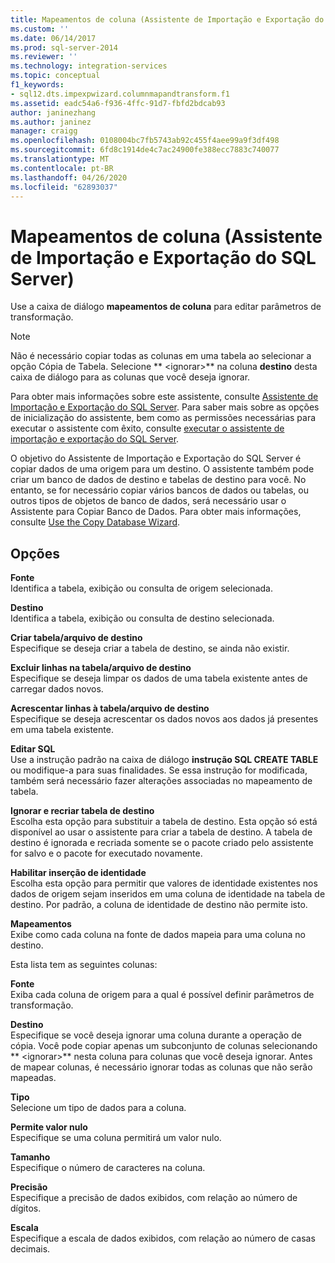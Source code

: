 ```yaml
---
title: Mapeamentos de coluna (Assistente de Importação e Exportação do SQL Server) | Microsoft Docs
ms.custom: ''
ms.date: 06/14/2017
ms.prod: sql-server-2014
ms.reviewer: ''
ms.technology: integration-services
ms.topic: conceptual
f1_keywords:
- sql12.dts.impexpwizard.columnmapandtransform.f1
ms.assetid: eadc54a6-f936-4ffc-91d7-fbfd2bdcab93
author: janinezhang
ms.author: janinez
manager: craigg
ms.openlocfilehash: 0108004bc7fb5743ab92c455f4aee99a9f3df498
ms.sourcegitcommit: 6fd8c1914de4c7ac24900fe388ecc7883c740077
ms.translationtype: MT
ms.contentlocale: pt-BR
ms.lasthandoff: 04/26/2020
ms.locfileid: "62893037"
---
```

# <a name="column-mappings-sql-server-import-and-export-wizard"></a>Mapeamentos de coluna (Assistente de Importação e Exportação do SQL Server)
  Use a caixa de diálogo **mapeamentos de coluna** para editar parâmetros de transformação.  
  
> [!NOTE]  
>  Não é necessário copiar todas as colunas em uma tabela ao selecionar a opção Cópia de Tabela. Selecione ** \<ignorar>** na coluna **destino** desta caixa de diálogo para as colunas que você deseja ignorar.  
  
 Para obter mais informações sobre este assistente, consulte [Assistente de Importação e Exportação do SQL Server](import-and-export-data-with-the-sql-server-import-and-export-wizard.md). Para saber mais sobre as opções de inicialização do assistente, bem como as permissões necessárias para executar o assistente com êxito, consulte [executar o assistente de importação e exportação do SQL Server](start-the-sql-server-import-and-export-wizard.md).  
  
 O objetivo do Assistente de Importação e Exportação do SQL Server é copiar dados de uma origem para um destino. O assistente também pode criar um banco de dados de destino e tabelas de destino para você. No entanto, se for necessário copiar vários bancos de dados ou tabelas, ou outros tipos de objetos de banco de dados, será necessário usar o Assistente para Copiar Banco de Dados. Para obter mais informações, consulte [Use the Copy Database Wizard](../../relational-databases/databases/use-the-copy-database-wizard.md).  
  
## <a name="options"></a>Opções  
 **Fonte**  
 Identifica a tabela, exibição ou consulta de origem selecionada.  
  
 **Destino**  
 Identifica a tabela, exibição ou consulta de destino selecionada.  
  
 **Criar tabela/arquivo de destino**  
 Especifique se deseja criar a tabela de destino, se ainda não existir.  
  
 **Excluir linhas na tabela/arquivo de destino**  
 Especifique se deseja limpar os dados de uma tabela existente antes de carregar dados novos.  
  
 **Acrescentar linhas à tabela/arquivo de destino**  
 Especifique se deseja acrescentar os dados novos aos dados já presentes em uma tabela existente.  
  
 **Editar SQL**  
 Use a instrução padrão na caixa de diálogo **instrução SQL CREATE TABLE** ou modifique-a para suas finalidades. Se essa instrução for modificada, também será necessário fazer alterações associadas no mapeamento de tabela.  
  
 **Ignorar e recriar tabela de destino**  
 Escolha esta opção para substituir a tabela de destino. Esta opção só está disponível ao usar o assistente para criar a tabela de destino. A tabela de destino é ignorada e recriada somente se o pacote criado pelo assistente for salvo e o pacote for executado novamente.  
  
 **Habilitar inserção de identidade**  
 Escolha esta opção para permitir que valores de identidade existentes nos dados de origem sejam inseridos em uma coluna de identidade na tabela de destino. Por padrão, a coluna de identidade de destino não permite isto.  
  
 **Mapeamentos**  
 Exibe como cada coluna na fonte de dados mapeia para uma coluna no destino.  
  
 Esta lista tem as seguintes colunas:  
  
 **Fonte**  
 Exiba cada coluna de origem para a qual é possível definir parâmetros de transformação.  
  
 **Destino**  
 Especifique se você deseja ignorar uma coluna durante a operação de cópia. Você pode copiar apenas um subconjunto de colunas selecionando ** \<ignorar>** nesta coluna para colunas que você deseja ignorar. Antes de mapear colunas, é necessário ignorar todas as colunas que não serão mapeadas.  
  
 **Tipo**  
 Selecione um tipo de dados para a coluna.  
  
 **Permite valor nulo**  
 Especifique se uma coluna permitirá um valor nulo.  
  
 **Tamanho**  
 Especifique o número de caracteres na coluna.  
  
 **Precisão**  
 Especifique a precisão de dados exibidos, com relação ao número de dígitos.  
  
 **Escala**  
 Especifique a escala de dados exibidos, com relação ao número de casas decimais.  
  
  
